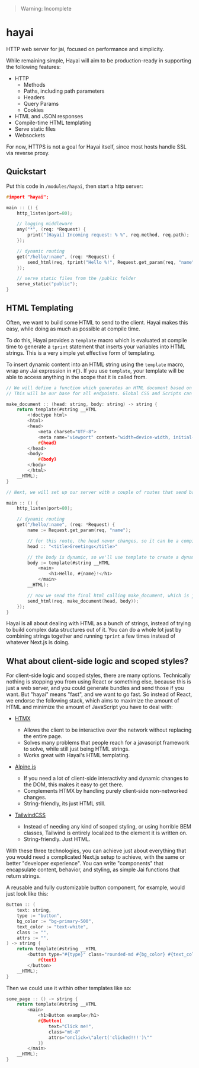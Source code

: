 > Warning: Incomplete

# hayai

HTTP web server for jai, focused on performance and simplicity.

While remaining simple, Hayai will aim to be production-ready in supporting the following features:

- HTTP
    - Methods
    - Paths, including path parameters
    - Headers
    - Query Params
    - Cookies
- HTML and JSON responses
- Compile-time HTML templating
- Serve static files
- Websockets

For now, HTTPS is not a goal for Hayai itself, since most hosts handle SSL via reverse proxy.


## Quickstart

Put this code in `/modules/hayai`, then start a http server:

```c
#import "hayai";

main :: () {
    http_listen(port=80);

    // logging middleware
    any("*", (req: *Request) {
        print("[Hayai] Incoming request: % %", req.method, req.path);
    });

    // dynamic routing
    get("/hello/:name", (req: *Request) {
        send_html(req, tprint("Hello %!", Request.get_param(req, "name")));
    });

    // serve static files from the /public folder
    serve_static("public");
}
```

## HTML Templating

Often, we want to build some HTML to send to the client. Hayai makes this easy, while doing as much as possible at compile time.

To do this, Hayai provides a `template` macro which is evaluated at compile time to generate a `tprint` statement that inserts your variables into HTML strings. This is a very simple yet effective form of templating.

To insert dynamic content into an HTML string using the `template` macro, wrap any Jai expression in `#{}`. If you use `template`, your template will be able to access anything in the scope that it is called from.

```c
// We will define a function which generates an HTML document based on a given head and body.
// This will be our base for all endpoints. Global CSS and Scripts can go here.

make_document :: (head: string, body: string) -> string {
    return template(#string __HTML
        <!doctype html>
        <html>
        <head>
            <meta charset="UTF-8">
            <meta name="viewport" content="width=device-width, initial-scale=1.0">
            #{head}
        </head>
        <body>
            #{body}
        </body>
        </html>
    __HTML);
}

// Next, we will set up our server with a couple of routes that send back some HTML using this templating system.

main :: () {
    http_listen(port=80);

    // dynamic routing
    get("/hello/:name", (req: *Request) {
        name := Request.get_param(req, "name");

        // for this route, the head never changes, so it can be a compile-time constant.
        head :: "<title>Greetings</title>"

        // the body is dynamic, so we'll use template to create a dynamic template.
        body := template(#string __HTML
            <main>
                <h1>Hello, #{name}!</h1>
            </main>
        __HTML);

        // now we send the final html calling make_document, which is just inserting these into the base template.
        send_html(req, make_document(head, body));
    });
}
```

Hayai is all about dealing with HTML as a bunch of strings, instead of trying to build complex data structures out of it. You can do a whole lot just by combining strings together and running `tprint` a few times instead of whatever Next.js is doing.

## What about client-side logic and scoped styles?

For client-side logic and scoped styles, there are many options. Technically nothing is stopping you from using React or something else, because this is just a web server, and you could generate bundles and send those if you want. But "hayai" means "fast", and we want to go fast. So instead of React, we endorse the following stack, which aims to maximize the amount of HTML and minimize the amount of JavaScript you have to deal with:

- [HTMX](https://htmx.org/)
    - Allows the client to be interactive over the network without replacing the entire page.
    - Solves many problems that people reach for a javascript framework to solve, while still just being HTML strings.
    - Works great with Hayai's HTML templating.

- [Alpine.js](https://alpinejs.dev/)
    - If you need a lot of client-side interactivity and dynamic changes to the DOM, this makes it easy to get there.
    - Complements HTMX by handling purely client-side non-networked changes.
    - String-friendly, its just HTML still.

- [TailwindCSS](https://tailwindcss.com/)
    - Instead of needing any kind of scoped styling, or using horrible BEM classes, Tailwind is entirely localized to the element it is written on.
    - String-friendly. Just HTML.

With these three technologies, you can achieve just about everything that you would need a complicated Next.js setup to achieve, with the same or better "developer experience". You can write "components" that encapsulate content, behavior, and styling, as simple Jai functions that return strings.

A reusable and fully customizable button component, for example, would just look like this:

```c
Button :: (
    text: string,
    type := "button",
    bg_color := "bg-primary-500",
    text_color := "text-white",
    class := "",
    attrs := "",
) -> string {
    return template(#string __HTML
        <button type="#{type}" class="rounded-md #{bg_color} #{text_color} #{class}" #{attrs}>
            #{text}
        </button>
    __HTML);
}
```

Then we could use it within other templates like so:

```c
some_page :: () -> string {
    return template(#string __HTML
        <main>
            <h1>Button example</h1>
            #{Button(
                text="Click me!",
                class="mt-8"
                attrs="onclick=\"alert('clicked!!!')\""
            )}
        </main>
    __HTML);
}

```
